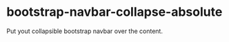 bootstrap-navbar-collapse-absolute
==================================

Put yout collapsible bootstrap navbar over the content.